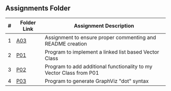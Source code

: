 ##  Assignments Folder

|   #   | Folder Link | Assignment Description |
| :---: | ----------- | ---------------------- |
|   1   |[A03](https://github.com/bsmith578/2143-OOP-Smith/tree/main/Assignments/A03)|Assignment to ensure proper commenting and README creation|
|   2   |[P01](https://github.com/bsmith578/2143-OOP-Smith/tree/main/Assignments/P01)|Program to implement a linked list based Vector Class|
|   3   |[P02](https://github.com/bsmith578/2143-OOP-Smith/tree/main/Assignments/P02)|Program to add additional functionality to my Vector Class from P01|
|   4   |[P03]()|Program to generate GraphViz "dot" syntax|
